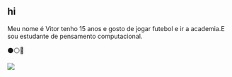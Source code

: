 ## hi
Meu nome é Vitor tenho 15 anos e gosto de jogar futebol e ir a academia.E sou estudante de pensamento computacional.

⚫⚪🦅

![](https://media1.tenor.com/m/eEs2MNCH2y0AAAAC/eseksin.gif)
